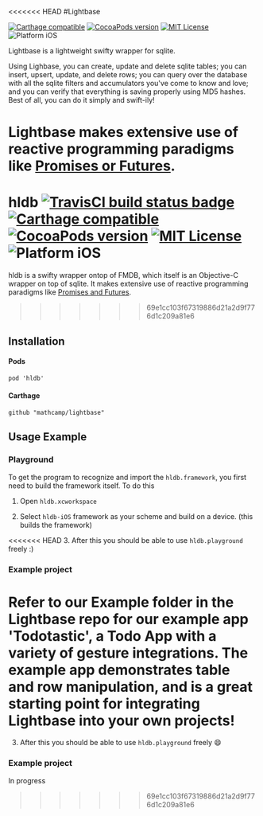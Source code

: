 <<<<<<< HEAD
#Lightbase

[![Carthage compatible](https://img.shields.io/badge/Carthage-compatible-4BC51D.svg?style=flat)](https://github.com/Carthage/Carthage) [![CocoaPods version](https://img.shields.io/cocoapods/v/hldb.svg)](https://cocoapods.org/pods/hldb) [![MIT License](https://img.shields.io/cocoapods/l/hldb.svg)](LICENSE) ![Platform iOS](https://img.shields.io/cocoapods/p/hldb.svg)

Lightbase is a lightweight swifty wrapper for sqlite.

Using Lighbase, you can create, update and delete sqlite tables; you can insert, upsert, update, and delete rows; you can query over the database with all the sqlite filters and accumulators you've come to know and love; and you can verify that everything is saving properly using MD5 hashes. Best of all, you can do it simply and swift-ily!

Lightbase makes extensive use of reactive programming paradigms like [Promises or Futures](https://github.com/Thomvis/BrightFutures).
=======
# hldb [![TravisCI build status badge](https://api.travis-ci.org/mathcamp/hldb.svg)](https://travis-ci.org/mathcamp/hldb) [![Carthage compatible](https://img.shields.io/badge/Carthage-compatible-4BC51D.svg?style=flat)](https://github.com/Carthage/Carthage) [![CocoaPods version](https://img.shields.io/cocoapods/v/hldb.svg)](https://cocoapods.org/pods/hldb) [![MIT License](https://img.shields.io/cocoapods/l/hldb.svg)](LICENSE) ![Platform iOS](https://img.shields.io/cocoapods/p/hldb.svg)

hldb is a swifty wrapper ontop of FMDB, which itself is an Objective-C wrapper on top of sqlite.
It makes extensive use of reactive programming paradigms like [Promises and Futures](https://github.com/Thomvis/BrightFutures).
>>>>>>> 69e1cc103f67319886d21a2d9f776d1c209a81e6

## Installation

#### Pods

`pod 'hldb'`

#### Carthage

`github "mathcamp/lightbase"`

## Usage Example

### Playground
To get the program to recognize and import the `hldb.framework`, you first need to build the framework itself. To do this

1. Open `hldb.xcworkspace`

2. Select `hldb-iOS` framework as your scheme and build on a device. (this builds the framework)

<<<<<<< HEAD
3. After this you should be able to use `hldb.playground` freely :)

### Example project
Refer to our Example folder in the Lightbase repo for our example app 'Todotastic', a Todo App with a variety of gesture integrations. The example app demonstrates table and row manipulation, and is a great starting point for integrating Lightbase into your own projects!
=======
3. After this you should be able to use `hldb.playground` freely 😄

### Example project
In progress
>>>>>>> 69e1cc103f67319886d21a2d9f776d1c209a81e6
